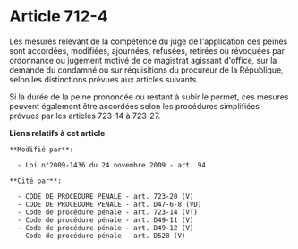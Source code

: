 # Article 712-4

Les mesures relevant de la compétence du juge de l'application des peines sont accordées, modifiées, ajournées, refusées,
retirées ou révoquées par ordonnance ou jugement motivé de ce magistrat agissant d'office, sur la demande du condamné ou sur
réquisitions du procureur de la République, selon les distinctions prévues aux articles suivants. 

Si la durée de la peine prononcée ou restant à subir le permet, ces mesures peuvent également être accordées selon les
procédures simplifiées prévues par les articles 723-14 à 723-27.

**Liens relatifs à cet article**

	**Modifié par**:

	  - Loi n°2009-1436 du 24 novembre 2009 - art. 94

	**Cité par**:

	  - CODE DE PROCEDURE PENALE - art. 723-20 (V)
	  - CODE DE PROCEDURE PENALE - art. D47-6-8 (VD)
	  - Code de procédure pénale - art. 723-14 (VT)
	  - Code de procédure pénale - art. D49-11 (V)
	  - Code de procédure pénale - art. D49-12 (V)
	  - Code de procédure pénale - art. D528 (V)
